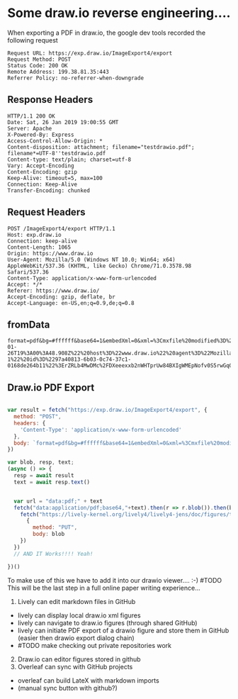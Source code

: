 # Some draw.io reverse engineering....

When exporting a PDF in draw.io, the google dev tools recorded the following request


```
Request URL: https://exp.draw.io/ImageExport4/export
Request Method: POST
Status Code: 200 OK
Remote Address: 199.38.81.35:443
Referrer Policy: no-referrer-when-downgrade
```

## Response Headers

```
HTTP/1.1 200 OK
Date: Sat, 26 Jan 2019 19:00:55 GMT
Server: Apache
X-Powered-By: Express
Access-Control-Allow-Origin: *
Content-disposition: attachment; filename="testdrawio.pdf"; filename*=UTF-8''testdrawio.pdf
Content-type: text/plain; charset=utf-8
Vary: Accept-Encoding
Content-Encoding: gzip
Keep-Alive: timeout=5, max=100
Connection: Keep-Alive
Transfer-Encoding: chunked
```

## Request Headers

```
POST /ImageExport4/export HTTP/1.1
Host: exp.draw.io
Connection: keep-alive
Content-Length: 1065
Origin: https://www.draw.io
User-Agent: Mozilla/5.0 (Windows NT 10.0; Win64; x64) AppleWebKit/537.36 (KHTML, like Gecko) Chrome/71.0.3578.98 Safari/537.36
Content-Type: application/x-www-form-urlencoded
Accept: */*
Referer: https://www.draw.io/
Accept-Encoding: gzip, deflate, br
Accept-Language: en-US,en;q=0.9,de;q=0.8
```

## fromData

```
format=pdf&bg=#ffffff&base64=1&embedXml=0&xml=%3Cmxfile%20modified%3D%222019-01-26T19%3A00%3A48.908Z%22%20host%3D%22www.draw.io%22%20agent%3D%22Mozilla%2F5.0%20(Windows%20NT%2010.0%3B%20Win64%3B%20x64)%20AppleWebKit%2F537.36%20(KHTML%2C%20like%20Gecko)%20Chrome%2F71.0.3578.98%20Safari%2F537.36%22%20version%3D%2210.1.4%22%20etag%3D%22JVROaZdnLW3DEGmiwtOJ%22%20type%3D%22github%22%3E%3Cdiagram%20name%3D%22Page-1%22%20id%3D%2297a40813-6b03-0c74-37c1-0168de264b11%22%3ErZRLb4MwDMc%2FDXeeexxb2nWHTprUw84BXIgWMEpNofv0S5rwGq00TeMAzs924vzj4ARx2e0kq4s3zEA4vpt1TrBxfD%2BKQvXW4GLAc%2FRoQC55ZpA3ggP%2FAgtdSxuewWkWSIiCeD2HKVYVpDRjTEps52FHFPNVa5bDAhxSJpb0g2dUGPoUuSN%2FBZ4XduXItY6EpZ%2B5xKayyzl%2BcLw%2Bxl2yfiobfypYhu0EBVsniCUiGavsYhBa2V41k%2FdyxzuULaGi3yT4JuHMRAN9xde66NJLoUqstZk2ifqs24ITHGqWataqw1esoFKokafMRO8dsn3Sg2VFtsgzSIJugmyFO8ASSF5UiPU%2BWLFsL4V22I4HE%2FZ6FpNDGfKYbYZ8mHlURBlWlNsChQuBVimhvKtSUwoTEKz1BrlqqT1LQLzjiRPHSoUkSISlChDasR46Jkah8zZjz4xzrATPdS7hD72xIcEriId74P6P5r47F93zlqoHN0T%2Fg%2BZqODb81Tf5pwTbbw%3D%3D%3C%2Fdiagram%3E%3C%2Fmxfile%3E&filename=testdrawio.pdf
```

## Draw.io PDF Export

```javascript

var result = fetch("https://exp.draw.io/ImageExport4/export", {
  method: "POST",
  headers: {
    'Content-Type': 'application/x-www-form-urlencoded'
  },
  body: `format=pdf&bg=#ffffff&base64=1&embedXml=0&xml=%3Cmxfile%20modified%3D%222019-01-26T19%3A00%3A48.908Z%22%20host%3D%22www.draw.io%22%20agent%3D%22Mozilla%2F5.0%20(Windows%20NT%2010.0%3B%20Win64%3B%20x64)%20AppleWebKit%2F537.36%20(KHTML%2C%20like%20Gecko)%20Chrome%2F71.0.3578.98%20Safari%2F537.36%22%20version%3D%2210.1.4%22%20etag%3D%22JVROaZdnLW3DEGmiwtOJ%22%20type%3D%22github%22%3E%3Cdiagram%20name%3D%22Page-1%22%20id%3D%2297a40813-6b03-0c74-37c1-0168de264b11%22%3ErZRLb4MwDMc%2FDXeeexxb2nWHTprUw84BXIgWMEpNofv0S5rwGq00TeMAzs924vzj4ARx2e0kq4s3zEA4vpt1TrBxfD%2BKQvXW4GLAc%2FRoQC55ZpA3ggP%2FAgtdSxuewWkWSIiCeD2HKVYVpDRjTEps52FHFPNVa5bDAhxSJpb0g2dUGPoUuSN%2FBZ4XduXItY6EpZ%2B5xKayyzl%2BcLw%2Bxl2yfiobfypYhu0EBVsniCUiGavsYhBa2V41k%2FdyxzuULaGi3yT4JuHMRAN9xde66NJLoUqstZk2ifqs24ITHGqWataqw1esoFKokafMRO8dsn3Sg2VFtsgzSIJugmyFO8ASSF5UiPU%2BWLFsL4V22I4HE%2FZ6FpNDGfKYbYZ8mHlURBlWlNsChQuBVimhvKtSUwoTEKz1BrlqqT1LQLzjiRPHSoUkSISlChDasR46Jkah8zZjz4xzrATPdS7hD72xIcEriId74P6P5r47F93zlqoHN0T%2Fg%2BZqODb81Tf5pwTbbw%3D%3D%3C%2Fdiagram%3E%3C%2Fmxfile%3E&filename=testdrawio.pdf`
})

var blob, resp, text;
(async () => {
  resp = await result
  text = await resp.text()


  var url = "data:pdf;" + text
  fetch("data:application/pdf;base64,"+text).then(r => r.blob()).then(blob => {
    fetch("https://lively-kernel.org/lively4/lively4-jens/doc/figures/test.pdf", 
      {
        method: "PUT",
        body: blob
    })  
  })
  // AND IT Works!!!! Yeah!

})()

```

To make use of this we have to add it into our drawio viewer.... :-) #TODO 
This will be the last step in a full online paper writing experience...

1. Lively can edit markdown files in GitHub 
  - lively can display local draw.io xml figures
  - lively can navigate to draw.io figures (through shared GitHub)
  - lively can initiate PDF export of a drawio figure and store them in GitHub (easier then drawio export dialog chain)
  - #TODO make checking out private repositories work
2. Draw.io can editor figures stored in github
3. Overleaf can sync with GitHub projects 
  - overleaf can build LateX with markdown imports
  - (manual sync button with github?)

